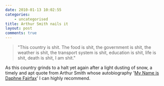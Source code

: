 ```yaml
---
date: 2010-01-13 10:02:55
categories:
    - uncategorised
title: Arthur Smith nails it
layout: post
comments: true
---
```

> "This country is shit. The food is shit, the government is shit, the
> weather is shit, the transport system is shit, education is shit, life
> is shit, death is shit, I am shit."

As this country grinds to a halt yet again after a light dusting of
snow, a timely and apt quote from Arthur Smith whose autobiography
'[My Name is Daphne
Fairfax](http://www.amazon.co.uk/My-Name-Daphne-Fairfax-Memoir/dp/0091921031/ref=sr_1_1?ie=UTF8&s=books&qid=1263376748&sr=8-1)'
I can highly recommend.
